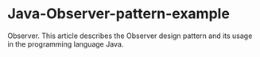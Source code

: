 # Java-Observer-pattern-example
Observer. This article describes the Observer design pattern and its usage in the programming language Java.
